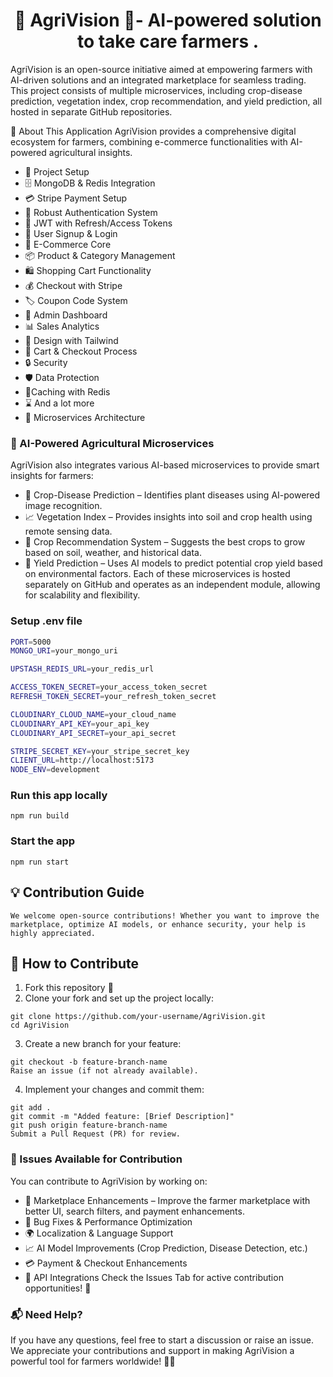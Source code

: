 <h1 align="center">🌾 AgriVision 🚜- AI-powered solution to  take care farmers . </h1>

AgriVision is an open-source initiative aimed at empowering farmers with AI-driven solutions and an integrated marketplace for seamless trading. This project consists of multiple microservices, including crop-disease prediction, vegetation index, crop recommendation, and yield prediction, all hosted in separate GitHub repositories.

🌟 About This Application
AgriVision provides a comprehensive digital ecosystem for farmers, combining e-commerce functionalities with AI-powered agricultural insights.

- 🚀 Project Setup
- 🗄️ MongoDB & Redis Integration
- 💳 Stripe Payment Setup
- 🔐 Robust Authentication System
- 🔑 JWT with Refresh/Access Tokens
- 📝 User Signup & Login
- 🛒 E-Commerce Core
- 📦 Product & Category Management
- 🛍️ Shopping Cart Functionality
- 💰 Checkout with Stripe
- 🏷️ Coupon Code System
- 👑 Admin Dashboard
- 📊 Sales Analytics
- 🎨 Design with Tailwind
- 🛒 Cart & Checkout Process
- 🔒 Security
- 🛡️ Data Protection
- 🚀Caching with Redis
- ⌛ And a lot more
- 🔄 Microservices Architecture

### 🌱 AI-Powered Agricultural Microservices

AgriVision also integrates various AI-based microservices to provide smart insights for farmers:

- 🏥 Crop-Disease Prediction – Identifies plant diseases using AI-powered image recognition.
- 📈 Vegetation Index – Provides insights into soil and crop health using remote sensing data.
- 🌾 Crop Recommendation System – Suggests the best crops to grow based on soil, weather, and historical data.
- 🌾 Yield Prediction – Uses AI models to predict potential crop yield based on environmental factors.
  Each of these microservices is hosted separately on GitHub and operates as an independent module, allowing for scalability and flexibility.

### Setup .env file

```bash
PORT=5000
MONGO_URI=your_mongo_uri

UPSTASH_REDIS_URL=your_redis_url

ACCESS_TOKEN_SECRET=your_access_token_secret
REFRESH_TOKEN_SECRET=your_refresh_token_secret

CLOUDINARY_CLOUD_NAME=your_cloud_name
CLOUDINARY_API_KEY=your_api_key
CLOUDINARY_API_SECRET=your_api_secret

STRIPE_SECRET_KEY=your_stripe_secret_key
CLIENT_URL=http://localhost:5173
NODE_ENV=development
```

### Run this app locally

```shell
npm run build
```

### Start the app

```shell
npm run start
```

## 💡 Contribution Guide

    We welcome open-source contributions! Whether you want to improve the marketplace, optimize AI models, or enhance security, your help is highly appreciated.

## 📝 How to Contribute

1. Fork this repository 📌
2. Clone your fork and set up the project locally:

```shell
git clone https://github.com/your-username/AgriVision.git
cd AgriVision
```

3. Create a new branch for your feature:

```shell
git checkout -b feature-branch-name
Raise an issue (if not already available).
```

4. Implement your changes and commit them:

```shell
git add .
git commit -m "Added feature: [Brief Description]"
git push origin feature-branch-name
Submit a Pull Request (PR) for review.
```

### 🚀 Issues Available for Contribution

You can contribute to AgriVision by working on:

- 🛒 Marketplace Enhancements – Improve the farmer marketplace with better UI, search filters, and payment enhancements.
- 🐞 Bug Fixes & Performance Optimization
- 🌍 Localization & Language Support
- 📈 AI Model Improvements (Crop Prediction, Disease Detection, etc.)
- 💳 Payment & Checkout Enhancements
- 🔌 API Integrations
  Check the Issues Tab for active contribution opportunities! 🚀

### 📬 Need Help?

If you have any questions, feel free to start a discussion or raise an issue. We appreciate your contributions and support in making AgriVision a powerful tool for farmers worldwide! 🌱🚀
